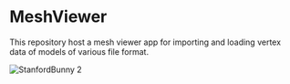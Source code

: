 # MeshViewer
This repository host a mesh viewer app for importing and loading vertex data of models of various file format.

![StanfordBunny 2](https://user-images.githubusercontent.com/100335668/182112038-b5b8b4bc-14e0-41f9-9cc3-fbba97fb12f2.jpg)
